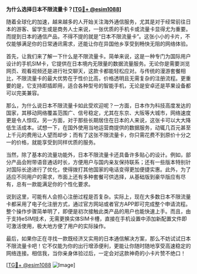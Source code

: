 **为什么选择日本不限流量卡？[[TG💪+ @esim1088](https://t.me/s/esim1088)]**

随着全球化的加速，越来越多的人开始关注海外通信服务，尤其是对于经常前往日本的游客、留学生或是商务人士来说，一张优质的手机卡或流量卡显得尤为重要。而提到日本的通信产品，不得不提的就是“日本不限流量卡”。这张小小的卡片，不仅能够满足你的日常通讯需求，还能让你在异国他乡享受到畅快无阻的网络体验。

首先，让我们来了解一下什么是不限流量卡。简单来说，这是一种专门为国际用户设计的手机SIM卡，它提供在日本境内无限量的数据流量服务。无论你是需要浏览网页、观看视频还是进行社交聊天，这款卡都能轻松应对。与传统的漫游套餐相比，不限流量卡的最大优势在于性价比高，价格透明且无需复杂的注册流程。更重要的是，它支持即插即用，适合各种型号的智能手机，无论是安卓还是苹果设备都可以完美兼容。

那么，为什么说日本不限流量卡如此受欢迎呢？一方面，日本作为科技高度发达的国家，其移动网络覆盖范围广、信号稳定，尤其在东京、大阪等大城市，网络速度更是令人惊叹。另一方面，对于那些长期居住在日本的人来说，这张卡可以大大降低生活成本。试想一下，在国外使用当地运营商提供的数据服务，动辄几百元甚至上千元的费用让人望而却步；而有了这张不限流量卡，你只需花费不到原价十分之一的价格，就能享受到同样优质的服务。

当然，除了基本的流量功能外，日本不限流量卡还具备许多贴心的设计。例如，部分产品会附带语音通话时长，方便用户与国内亲友保持联系；还有一些版本特别针对国际长途进行了优化，使得拨打其他国家的电话变得更加便捷实惠。此外，为了适应不同用户的需求，市面上还有多种套餐可供选择，从基础版到豪华版应有尽有，总有一款能满足你的个性化要求。

说到这里，可能有人会担心注册过程是否复杂。实际上，现在大多数日本不限流量卡都采用了电子化注册方式，通过官方网站或者官方APP即可完成整个申请流程。整个操作步骤简单明了，即便是初次接触此类产品的用户也能快速上手。而且，由于支持eSIM技术，无需更换实体SIM卡槽，直接在手机设置中添加新配置文件即可激活使用，极大地方便了用户的实际操作。

最后，如果你正在寻找一款既经济又实用的日本通信解决方案，那么不妨试试日本不限流量卡吧！它不仅能为你的出行增添便利，更能让你随时随地享受高速稳定的网络连接。相信我，当你亲身体验过后，一定会对这款神奇的小卡片赞不绝口！

[[TG💪+ @esim1088](https://t.me/s/esim1088) ![Image](https://i.postimg.cc/4NQfJmqS/Snipaste-2025-05-13-00-14-12.png)]